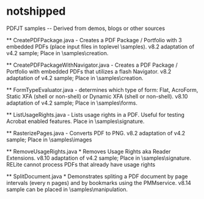 # notshipped
PDFJT samples -- Derived from demos, blogs or other sources

** CreatePDFPackage.java - Creates a PDF Package / Portfolio with 3 embedded PDFs (place input files in toplevel \samples). v8.2 adaptation of v4.2 sample; Place in \samples\creation.

** CreatePDFPackageWithNavigator.java - Creates a PDF Package / Portfolio with embedded PDFs that utilizes a flash Navigator. v8.2 adaptation of v4.2 sample;  Place in \samples\creation.

** FormTypeEvaluator.java - determines which type of form: Flat, AcroForm, Static XFA (shell or non-shell) or Dynamic XFA (shell or non-shell). v8.10 adaptation of v4.2 sample; Place in \samples\forms.  

** ListUsageRights.java - Lists usage rights in a PDF. Useful for testing Acrobat enabled features. Place in \samples\signature.  

** RasterizePages.java - Converts PDF to PNG. v8.2 adaptation of v4.2 sample; Place in \samples\images

** RemoveUsageRights.java * Removes Usage Rights aka Reader Extensions. v8.10 adaptation of v4.2 sample; Place in \samples\signature.  RELite cannot process PDFs that already have usage rights

** SplitDocument.java * Demonstrates spliting a PDF document by page intervals (every n pages) and by bookmarks using the PMMservice. v8.14 sample can be placed in \samples\manipulation. 



